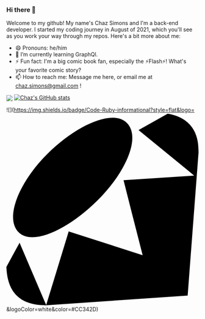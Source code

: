 ### Hi there 👋

<!--
**chazsimons/chazsimons** is a ✨ _special_ ✨ repository because its `README.md` (this file) appears on your GitHub profile.

Here are some ideas to get you started:

- 🔭 I’m currently working on ...

- 👯 I’m looking to collaborate on ...
- 🤔 I’m looking for help with ...
- 💬 Ask me about ...

-->

Welcome to my github! My name's Chaz Simons and I'm a back-end developer. I started my coding journey in August of 2021, which you'll see as you work your way through my repos. Here's a bit more about me:

- 😄 Pronouns: he/him
- 🌱 I’m currently learning GraphQl.
- ⚡ Fun fact: I'm a big comic book fan, especially the :zap:Flash:zap:! What's your favorite comic story?
- 📫 How to reach me: Message me here, or email me at chaz.simons@gmail.com !

<img align="center" src="https://github-readme-stats.vercel.app/api/top-langs/?username=chazsimons&theme=dark"/> [![Chaz's GitHub stats](https://github-readme-stats.vercel.app/api?username=chazsimons&theme=dark)](https://github.com/anuraghazra/github-readme-stats)

![](https://img.shields.io/badge/Code-Ruby-informational?style=flat&logo=<svg role="img" viewBox="0 0 24 24" xmlns="http://www.w3.org/2000/svg"><title>Ruby</title><path d="M20.156.083c3.033.525 3.893 2.598 3.829 4.77L24 4.822 22.635 22.71 4.89 23.926h.016C3.433 23.864.15 23.729 0 19.139l1.645-3 2.819 6.586.503 1.172 2.805-9.144-.03.007.016-.03 9.255 2.956-1.396-5.431-.99-3.9 8.82-.569-.615-.51L16.5 2.114 20.159.073l-.003.01zM0 19.089zM5.13 5.073c3.561-3.533 8.157-5.621 9.922-3.84 1.762 1.777-.105 6.105-3.673 9.636-3.563 3.532-8.103 5.734-9.864 3.957-1.766-1.777.045-6.217 3.612-9.75l.003-.003z"/></svg>&logoColor=white&color=#CC342D)


